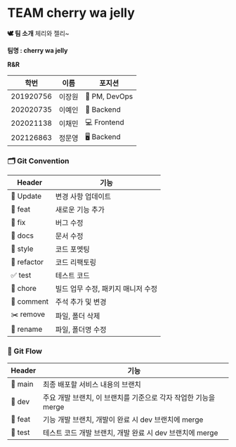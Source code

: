 # TEAM cherry wa jelly

**🕊️ 팀 소개**
체리와 젤리~

**팀명 : cherry wa jelly**

**R&R**

| 학번 | 이름 | 포지션 |
| --- | --- | --- |
| 201920756 | 이장원 | 🔦 PM, DevOps |
| 202020735 | 이예인 | 📱 Backend |
| 202021138 | 이채민 | 💻 Frontend |
| 202126863 | 정문영 | 🖥️ Backend |




### 🗂️ Git Convention

| Header | 기능 | 
| --- | --- | 
| 🌈  Update | 변경 사항 업데이트 |
| 📍  feat | 새로운 기능 추가 |
| 🔨  fix | 버그 수정 | 
| 📝  docs | 문서 수정 | 
| 🎨  style | 코드 포멧팅 | 
| 🤖  refactor | 코드 리팩토링 | 
| ✅  test | 테스트 코드 | 
| 🚚  chore | 빌드 업무 수정, 패키지 매니저 수정 | 
| 💬  comment | 주석 추가 및 변경 | 
| ✂️  remove | 파일, 폴더 삭제 | 
| 🔧  rename | 파일, 폴더명 수정 | 



### 👻 Git Flow

| Header | 기능 | 
| --- | --- | 
| 📍  main | 최종 배포할 서비스 내용의 브랜치 |
| 🔨  dev | 주요 개발 브랜치, 이 브랜치를 기준으로 각자 작업한 기능을 merge | 
| 📝  feat | 기능 개발 브랜치, 개발이 완료 시 dev 브랜치에 merge | 
| 🎨  test | 테스트 코드 개발 브랜치, 개발 완료 시 dev 브랜치에 merge | 
